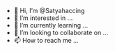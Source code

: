 - 👋 Hi, I’m @Satyahaccing
- 👀 I’m interested in ...
- 🌱 I’m currently learning ...
- 💞️ I’m looking to collaborate on ...
- 📫 How to reach me ...

<!---
Satyahaccing/Satyahaccing is a ✨ special ✨ repository because its `README.md` (this file) appears on your GitHub profile.
You can click the Preview link to take a look at your changes.
--->
